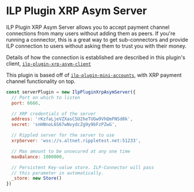# ILP Plugin XRP Asym Server

ILP Plugin XRP Asym Server allows you to accept payment channel connections
from many users without adding them as peers. If you're running a connector,
this is a great way to get sub-connectors and provide ILP connection to users
without asking them to trust you with their money.

Details of how the connection is established are described in this plugin's
client,
[`ilp-plugin-xrp-asym-client`](https://github.com/interledgerjs/ilp-plugin-xrp-asym-client)

This plugin is based off of
[`ilp-plugin-mini-accounts`](https://github.com/interledgerjs/ilp-plugin-mini-accounts),
with XRP payment channel functionality on top.

```js
const serverPlugin = new IlpPluginXrpAsymServer({
  // Port on which to listen
  port: 6666,

  // XRP credentials of the server 
  address: 'rKzfaLjeVZXasCSU2heTUGw9VhQmFNSd8k',
  secret: 'snHNnoL6S67wNvydcZg9y9bFzPZwG',

  // Rippled server for the server to use
  xrpServer: 'wss://s.altnet.rippletest.net:51233',

  // Max amount to be unsecured at any one time
  maxBalance: 1000000,

  // Persistent Key-value store. ILP-Connector will pass
  // this parameter in automatically.
  _store: new Store()
})
```
